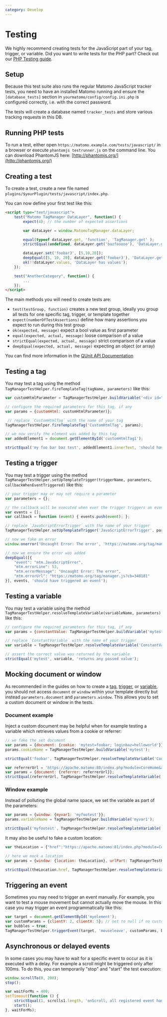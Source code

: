 ```yaml
---
category: Develop
---
```

# Testing

We highly recommend creating tests for the JavaScript part of your tag, trigger, or variable. Did you want to write tests for the PHP part? Check out our [PHP Testing guide](https://developer.matomo.org/guides/tests-php).

## Setup

Because this test suite also runs the regular Matomo JavaScript tracker tests, you need to have an installed Matomo running
and ensure the `[database_tests]` section in `yourmatomo/config/config.ini.php` is configured correctly, i.e. with the correct password.

The tests will create a database named `tracker_tests` and store various tracking requests in this DB.

## Running PHP tests

To run a test, either open `https://matomo.example.com/tests/javascript/` in a browser or execute `phantomjs testrunner.js` on the command line. You can download PhantomJS here: [http://phantomjs.org/](http://phantomjs.org/)

## Creating a test

To create a test, create a new file named `plugins/$yourPlugin/tests/javascript/index.php`.

You can now define your first test like this:

```html
<script type="text/javascript">
    test("Matomo TagManager DataLayer", function() {
        expect(4); // the number of expected assertions

        var dataLayer = window.MatomoTagManager.dataLayer;

        equal(typeof dataLayer.get, 'function', 'TagManager.get' );
        strictEqual(undefined, dataLayer.get('bazfooooo'), 'DataLayer.get key does not exist' );

        dataLayer.set('foobar3', [5,10,20]);
        deepEqual([5, 10, 20], dataLayer.get('foobar3'), 'DataLayer.get can return object' );
        ok(!!dataLayer.values, 'DataLayer has values');
    });

    test("AnotherCategory", function() {
        ...
    });
</script>
```

The main methods you will need to create tests are:

* `test(testGroup, function)` creates a new test group, ideally you group all tests for one specific tag, trigger, or template together
* `expect(numberOfTestAssertions)` define how many assertions you expect to run during this test group
* `ok(expected, message)` expect a bool value as first parameter
* `equal(expected, actual, message)` loose comparison of a value
* `strictEqual(expected, actual, message)` strict comparison of a value
* `deepEqual(expected, actual, message)` expecting an object (or array)

You can find more information in the [QUnit API Documentation](https://api.qunitjs.com/)

## Testing a tag

You may test a tag using the method `TagManagerTestHelper.fireTemplateTag(tagName, parameters)` like this:

```js
var customHtmlParameter = TagManagerTestHelper.buildVariable('<div id="customHtmlTag1">my foo bar baz test</div>';

// configure the required parameters for this tag, if any
var params = {customHtml: customHtmlParameter)};

 // replace `CustomHtmlTag` with the name of your tag
TagManagerTestHelper.fireTemplateTag('CustomHtmlTag', params);

// we now verify the element was added by this tag
var addedElement1 = document.getElementById('customHtmlTag1');

strictEqual('my foo bar baz test', addedElement1.innerText, 'should have added the element');
```

## Testing a trigger

You may test a trigger using the method `TagManagerTestHelper.setUpTemplateTrigger(triggerName, parameters, callbackWhenEventTriggered)` like this:

```js
// your trigger may or may not require a parameter
var parameters = {};

// the callback will be executed when ever the trigger triggers an event
var events = [];
var callback = function (event) { events.push(event); };

// replace `JavaScriptErrorTrigger` with the name of your trigger
TagManagerTestHelper.setUpTemplateTrigger('JavaScriptErrorTrigger', parameters, callback);

// now we fake an error
window.onerror('Uncaught Error: The error', 'https://matomo.org/tag/manager.js?cb=348181', 53, 19, new Error('The error'));

// now we ensure the error was added
deepEqual([{
    "event": "mtm.JavaScriptError",
    "mtm.errorLine": 53,
    "mtm.errorMessage": "Uncaught Error: The error",
    "mtm.errorUrl": "https://matomo.org/tag/manager.js?cb=348181"
}], events, 'should have triggered an event');
```

## Testing a variable

You may test a variable using the method `TagManagerTestHelper.resolveTemplateVariable(variableName, parameters)` like this:

```js
// configure the required parameters for this tag, if any
var params = {constantValue: TagManagerTestHelper.buildVariable('mytest')};

// replace `ConstantVariable` with the name of your trigger
var variable = TagManagerTestHelper.resolveTemplateVariable('ConstantVariable', params);

// assert the correct value was returned by the variable
strictEqual('mytest', variable, 'returns any passed value');

```

## Mocking document or window

As recommended in the guides on how to create a [tag](/guides/tagmanager/custom-tag), [trigger](/guides/tagmanager/custom-trigger), or [variable](/guides/tagmanager/custom-variable),
you should not access `document` or `window` within your template directly but instead `parameters.document` and `parameters.window`. This allows you to set a custom document or window in the tests.

### Document example

Inject a custom document may be helpful when for example testing a variable which retrieves values from a cookie or referrer:

```js
// we fake the set document
var params = {document: {cookie: 'mytest=foobar; loginbaz=helloworld'}};
params.cookieName = TagManagerTestHelper.buildVariable('mytest');

strictEqual('foobar', TagManagerTestHelper.resolveTemplateVariable('CookieVariable', params));
```

```js
var referrerUrl = 'https://apache.matomo:80/index.php?module=CoreHome&action=index&idSite=1&period=day';
var params = {document: {referrer: referrerUrl}};
strictEqual(referrerUrl, TagManagerTestHelper.resolveTemplateVariable('ReferrerUrlVariable', params));
```

### Window example

Instead of polluting the global name space, we set the variable as part of the parameters:

```js
var params = {window: {myvar1: 'myfootest'}};
params.variableName = TagManagerTestHelper.buildVariable('myvar1');

strictEqual('myfootest', TagManagerTestHelper.resolveTemplateVariable('JavaScriptVariable', params));
```

It may also be useful to fake a custom location:

```js
var theLocation = {"href":"https://apache.matomo:81/index.php?module=CoreHome&action=index&idSite=1&period=day#foobarhash","ancestorOrigins":{},"origin":"https://apache.matomo","protocol":"https:","host":"apache.matomo","hostname":"apache.matomo","port":"81","pathname":"/index.php","search":"?module=CoreHome&action=index&idSite=1&period=day","hash":"#foobarhash"};

// here we mock a location
var params = {window: {location: theLocation}, urlPart: TagManagerTestHelper.buildVariable('href')};

strictEqual(theLocation.href, TagManagerTestHelper.resolveTemplateVariable('UrlVariable', params));
```

## Triggering an event

Sometimes you may need to trigger an event manually. For example, you want to test a mouse movement but cannot actually move the mouse. In this case you may trigger an event programmatically like this:

```js
var target = document.getElementById('myelement');
var customParams = {clientY: 2, clientX: 5}; // set to null if no custom params
var bubbles = true;
TagManagerTestHelper.triggerEvent(target, 'mouseleave', customParams, bubbles);
```

## Asynchronous or delayed events

In some cases you may have to wait for a specific event to occur as it is executed with a delay. For example a scroll
might be triggered only after 100ms. To do this, you can temporarily "stop" and "start" the test execution:

```js
window.scrollTo(0, 200);
stop();

var waitForMs = 400;
setTimeout(function () {
    strictEqual(1, scrolls1.length, 'onScroll, all registered event handlers receive events');
    start();
}, waitForMs);
```